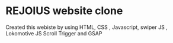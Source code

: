 # REJOIUS website clone 

Created this webiste by using HTML, CSS , Javascript, swiper JS , Lokomotive JS Scroll Trigger and GSAP 